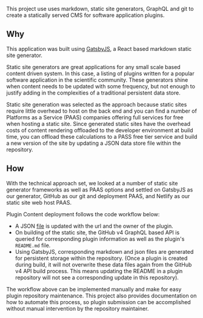  This project use uses markdown, static site generators, GraphQL and git to create a statically served CMS for software application plugins.

## Why ##

This application was built using [GatsbyJS](https://www.gatsbyjs.org/), a React based markdown static site generator.

Static site generators are great applications for any small scale based content driven system. In this case, a listing of plugins written for a popular software application in the scientific community. These generators shine when content needs to be updated with some frequency, but not enough to justify adding in the complexities of a traditional persistent data store.

Static site generation was selected as the approach because static sites require little overhead to host on the back end and you can find a number of Platforms as a Service (PAAS) companies offering full services for free when hosting a static site. Since generated static sites have the overhead costs of content rendering offloaded to the developer environment at build time, you can offload these calculations to a PASS free tier service and build a new version of the site by updating a JSON data store file within the repository.

## How

With the technical approach set, we looked at a number of static site generator frameworks as well as PAAS options and settled on GatsbyJS as our generator, GitHub as our git and deployment PAAS, and Netlify as our static site web host PAAS.

Plugin Content deployment follows the code workflow below:

* A JSON [file](../data/plugins/PluginsList.js) is updated with the url and the owner of the plugin.
* On building of the static site, the GitHub v4 GraphQL based API is queried for corresponding plugin information as well as the plugin's `README.md` file.
* Using GatsbyJS, corresponding markdown and json files are generated for persistent storage within the repository. (Once a plugin is created during build, it will not overwrite these data files again from the GitHub v4 API build process. This means updating the README in a plugin repository will not see a corresponding update in this repository).

The workflow above can be implemented manually and make for easy plugin repository maintenance. This project also provides documentation on how to automate this process, so plugin submission can be accomplished without manual intervention by the repository maintainer.
